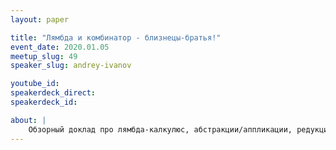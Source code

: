 ```yaml
---
layout: paper

title: "Лямбда и комбинатор - близнецы-братья!"
event_date: 2020.01.05
meetup_slug: 49
speaker_slug: andrey-ivanov

youtube_id:
speakerdeck_direct:
speakerdeck_id:

about: |
    Обзорный доклад про лямбда-калкулюс, абстракции/аппликации, редукционные стратегии, комбинаторы и прочее подобное наследие Алонзо Черча и Моисея Шейнфинкеля с реалтайм поигрушками в репле.
---
```

